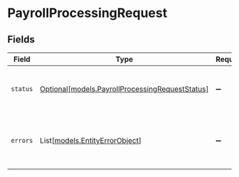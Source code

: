 # PayrollProcessingRequest


## Fields

| Field                                                                                          | Type                                                                                           | Required                                                                                       | Description                                                                                    |
| ---------------------------------------------------------------------------------------------- | ---------------------------------------------------------------------------------------------- | ---------------------------------------------------------------------------------------------- | ---------------------------------------------------------------------------------------------- |
| `status`                                                                                       | [Optional[models.PayrollProcessingRequestStatus]](../models/payrollprocessingrequeststatus.md) | :heavy_minus_sign:                                                                             | The status of the payroll processing request                                                   |
| `errors`                                                                                       | List[[models.EntityErrorObject](../models/entityerrorobject.md)]                               | :heavy_minus_sign:                                                                             | Errors that occurred during async payroll processing                                           |